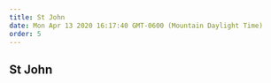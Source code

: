 ```yaml
---
title: St John
date: Mon Apr 13 2020 16:17:40 GMT-0600 (Mountain Daylight Time)
order: 5
---
```


## St John